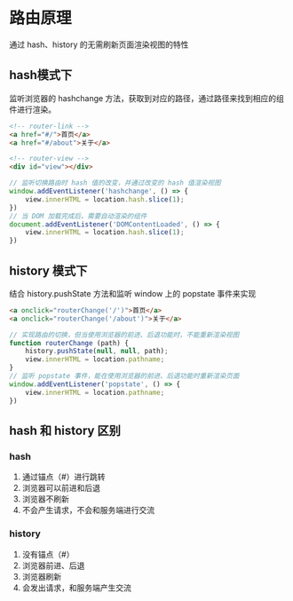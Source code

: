# 路由原理
通过 hash、history 的无需刷新页面渲染视图的特性
## hash模式下
监听浏览器的 hashchange 方法，获取到对应的路径，通过路径来找到相应的组件进行渲染。
```html
<!-- router-link -->
<a href="#/">首页</a>
<a href="#/about">关于</a>

<!-- router-view -->
<div id="view"></div>
```
```js
// 监听切换路由时 hash 值的改变，并通过改变的 hash 值渲染视图
window.addEventListener('hashchange', () => {
    view.innerHTML = location.hash.slice(1);
})
// 当 DOM 加载完成后，需要自动渲染的组件
document.addEventListener('DOMContentLoaded', () => {
    view.innerHTML = location.hash.slice(1);
})
```

## history 模式下
结合 history.pushState 方法和监听 window 上的 popstate 事件来实现
```html
<a onclick="routerChange('/')">首页</a>
<a onclick="routerChange('/about')">关于</a>
```
```js
// 实现路由的切换，但当使用浏览器的前进、后退功能时，不能重新渲染视图
function routerChange (path) {
    history.pushState(null, null, path);
    view.innerHTML = location.pathname;
}
// 监听 popstate 事件，能在使用浏览器的前进、后退功能时重新渲染页面
window.addEventListener('popstate', () => {
    view.innerHTML = location.pathname;
})
```
## hash 和 history 区别
### hash
1. 通过锚点（#）进行跳转
2. 浏览器可以前进和后退
3. 浏览器不刷新
4. 不会产生请求，不会和服务端进行交流

### history
1. 没有锚点（#）
2. 浏览器前进、后退
3. 浏览器刷新
4. 会发出请求，和服务端产生交流